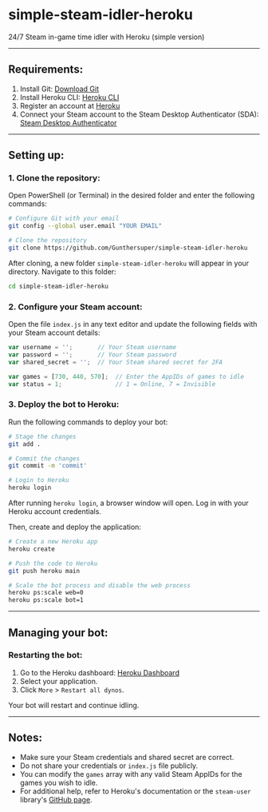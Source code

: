 # simple-steam-idler-heroku

24/7 Steam in-game time idler with Heroku (simple version)

---

## **Requirements:**

1. Install Git: [Download Git](https://git-scm.com/downloads)
2. Install Heroku CLI: [Heroku CLI](https://devcenter.heroku.com/articles/heroku-cli)
3. Register an account at [Heroku](https://heroku.com)
4. Connect your Steam account to the Steam Desktop Authenticator (SDA): [Steam Desktop Authenticator](https://github.com/Jessecar96/SteamDesktopAuthenticator/releases/tag/1.0.10)

---

## **Setting up:**

### 1. Clone the repository:

Open PowerShell (or Terminal) in the desired folder and enter the following commands:

```bash
# Configure Git with your email
git config --global user.email "YOUR EMAIL"

# Clone the repository
git clone https://github.com/Gunthersuper/simple-steam-idler-heroku
```

After cloning, a new folder `simple-steam-idler-heroku` will appear in your directory. Navigate to this folder:

```bash
cd simple-steam-idler-heroku
```

### 2. Configure your Steam account:

Open the file `index.js` in any text editor and update the following fields with your Steam account details:

```javascript
var username = '';       // Your Steam username
var password = '';       // Your Steam password
var shared_secret = '';  // Your Steam shared secret for 2FA

var games = [730, 440, 570];  // Enter the AppIDs of games to idle
var status = 1;               // 1 = Online, 7 = Invisible
```

### 3. Deploy the bot to Heroku:

Run the following commands to deploy your bot:

```bash
# Stage the changes
git add .

# Commit the changes
git commit -m 'commit'

# Login to Heroku
heroku login
```

After running `heroku login`, a browser window will open. Log in with your Heroku account credentials.

Then, create and deploy the application:

```bash
# Create a new Heroku app
heroku create

# Push the code to Heroku
git push heroku main

# Scale the bot process and disable the web process
heroku ps:scale web=0
heroku ps:scale bot=1
```

---

## **Managing your bot:**

### Restarting the bot:

1. Go to the Heroku dashboard: [Heroku Dashboard](https://dashboard.heroku.com/apps)
2. Select your application.
3. Click `More` > `Restart all dynos`.

Your bot will restart and continue idling.

---

## **Notes:**

- Make sure your Steam credentials and shared secret are correct.
- Do not share your credentials or `index.js` file publicly.
- You can modify the `games` array with any valid Steam AppIDs for the games you wish to idle.
- For additional help, refer to Heroku's documentation or the `steam-user` library's [GitHub page](https://github.com/DoctorMcKay/node-steam-user).
